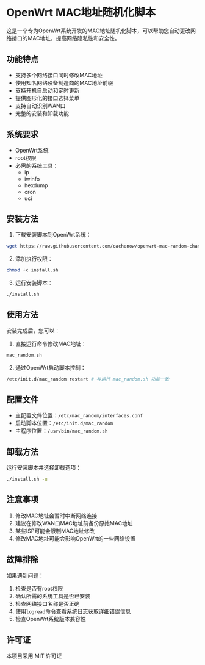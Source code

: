 # OpenWrt MAC地址随机化脚本

这是一个专为OpenWrt系统开发的MAC地址随机化脚本，可以帮助您自动更改网络接口的MAC地址，提高网络隐私性和安全性。

## 功能特点

- 支持多个网络接口同时修改MAC地址
- 使用知名网络设备制造商的MAC地址前缀
- 支持开机自启动和定时更新
- 提供图形化的接口选择菜单
- 支持自动识别WAN口
- 完整的安装和卸载功能

## 系统要求

- OpenWrt系统
- root权限
- 必需的系统工具：
  - ip
  - iwinfo
  - hexdump
  - cron
  - uci

## 安装方法

1. 下载安装脚本到OpenWrt系统：
```bash
wget https://raw.githubusercontent.com/cachenow/openwrt-mac-random-changer/main/install.sh
```

2. 添加执行权限：
```bash
chmod +x install.sh
```

3. 运行安装脚本：
```bash
./install.sh
```

## 使用方法

安装完成后，您可以：

1. 直接运行命令修改MAC地址：
```bash
mac_random.sh
```

2. 通过OpenWrt启动脚本控制：
```bash
/etc/init.d/mac_random restart # 与运行 mac_random.sh 功能一致
```

## 配置文件

- 主配置文件位置：`/etc/mac_random/interfaces.conf`
- 启动脚本位置：`/etc/init.d/mac_random`
- 主程序位置：`/usr/bin/mac_random.sh`

## 卸载方法

运行安装脚本并选择卸载选项：
```bash
./install.sh -u
```

## 注意事项

1. 修改MAC地址会暂时中断网络连接
2. 建议在修改WAN口MAC地址前备份原始MAC地址
3. 某些ISP可能会限制MAC地址修改
4. 修改MAC地址可能会影响OpenWrt的一些网络设置

## 故障排除

如果遇到问题：

1. 检查是否有root权限
2. 确认所需的系统工具是否已安装
3. 检查网络接口名称是否正确
4. 使用`logread`命令查看系统日志获取详细错误信息
5. 检查OpenWrt系统版本兼容性

## 许可证

本项目采用 MIT 许可证
